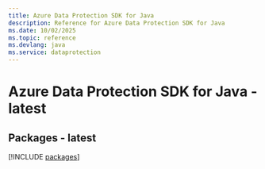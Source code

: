 ```yaml
---
title: Azure Data Protection SDK for Java
description: Reference for Azure Data Protection SDK for Java
ms.date: 10/02/2025
ms.topic: reference
ms.devlang: java
ms.service: dataprotection
---
```

# Azure Data Protection SDK for Java - latest
## Packages - latest
[!INCLUDE [packages](data-protection-index.md)]